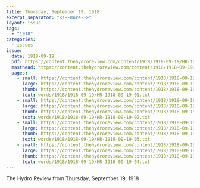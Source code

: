 ```yaml
---
title: Thursday, September 19, 1918
excerpt_separator: "<!--more-->"
layout: issue
tags:
  - "1918"
categories:
  - issues
issue:
  date: 1918-09-19
  pdf: https://content.thehydroreview.com/content/1918/1918-09-19/HR-1918-09-19.pdf
  masthead: https://content.thehydroreview.com/content/1918/1918-09-19/masthead/HR-1918-09-19.jpg
  pages:
    - small: https://content.thehydroreview.com/content/1918/1918-09-19/small/HR-1918-09-19-01.jpg
      large: https://content.thehydroreview.com/content/1918/1918-09-19/large/HR-1918-09-19-01.jpg
      thumb: https://content.thehydroreview.com/content/1918/1918-09-19/thumbnails/HR-1918-09-19-01.jpg
      text: words/1918/1918-09-19/HR-1918-09-19-01.txt
    - small: https://content.thehydroreview.com/content/1918/1918-09-19/small/HR-1918-09-19-02.jpg
      large: https://content.thehydroreview.com/content/1918/1918-09-19/large/HR-1918-09-19-02.jpg
      thumb: https://content.thehydroreview.com/content/1918/1918-09-19/thumbnails/HR-1918-09-19-02.jpg
      text: words/1918/1918-09-19/HR-1918-09-19-02.txt
    - small: https://content.thehydroreview.com/content/1918/1918-09-19/small/HR-1918-09-19-03.jpg
      large: https://content.thehydroreview.com/content/1918/1918-09-19/large/HR-1918-09-19-03.jpg
      thumb: https://content.thehydroreview.com/content/1918/1918-09-19/thumbnails/HR-1918-09-19-03.jpg
      text: words/1918/1918-09-19/HR-1918-09-19-03.txt
    - small: https://content.thehydroreview.com/content/1918/1918-09-19/small/HR-1918-09-19-04.jpg
      large: https://content.thehydroreview.com/content/1918/1918-09-19/large/HR-1918-09-19-04.jpg
      thumb: https://content.thehydroreview.com/content/1918/1918-09-19/thumbnails/HR-1918-09-19-04.jpg
      text: words/1918/1918-09-19/HR-1918-09-19-04.txt
---
```


The Hydro Review from Thursday, September 19, 1918

<!--more-->


